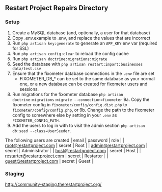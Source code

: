 ## Restart Project Repairs Directory

### Setup

1. Create a MySQL database (and, optionally, a user for that database)
2. Copy .env.example to .env, and replace the values that are incorrect
3. Run `php artisan key:generate` to generate an `APP_KEY` env var (required for SSL)
4. Run `php artisan config:clear` to reload the config cache
5. Run `php artisan doctrine:migrations:migrate`
6. Seed the database with `php artisan restart:import:businesses data/test.csv`
7. Ensure that the fixometer database connections in the `.env` file are set
    * FIXOMETER_DB_* can be set to the same database as your normal one, or a new database
    can be created for fixometer users and sessions.
8. Run migrations for the fixometer database `php artisan doctrine:migrations:migrate --connection=fixometer`
9a. Copy the fixometer config in `fixometer/config/config.dist.php` to `fixometer/config/config.php`, or
9b. Change the path to the fixometer config to somewhere else by setting in your `.env` as `FIXOMETER_CONFIG_PATH`.
10. Add the users to log in with to visit the admin section `php artisan db:seed --class=UserSeeder`.

The following users are created
| email | password | role |
| root@restartproject.com | secret | Root |
| admin@restartproject.com | secret | Administrator |
| host@restartproject.com | secret | Host |
| restarter@restartproject.com | secret | Restarter |
| guest@restartproject.com | secret | Guest |

### Staging

http://community-staging.therestartproject.org/